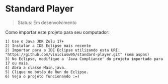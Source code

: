 # Standard Player

> Status: Em desenvolvimento

Como importar este projeto para seu computador:

``` 
1) Use o Java JDK Zulu 17+
2) Instalar a IDE Eclipse mais recente
2) Importar para a IDE Eclipse utilizando esta URI: "https://github.com/viniciusw95/standard-player.git" (sem aspas)
3) No Eclipse, modifique a 'Java Compliance' do projeto importado para 17 ou mais.
4) Abra a classe Main.java.
5) Clique no botão de Run do Eclipse.
6) Veja o projeto funcionando :=)
``` 
